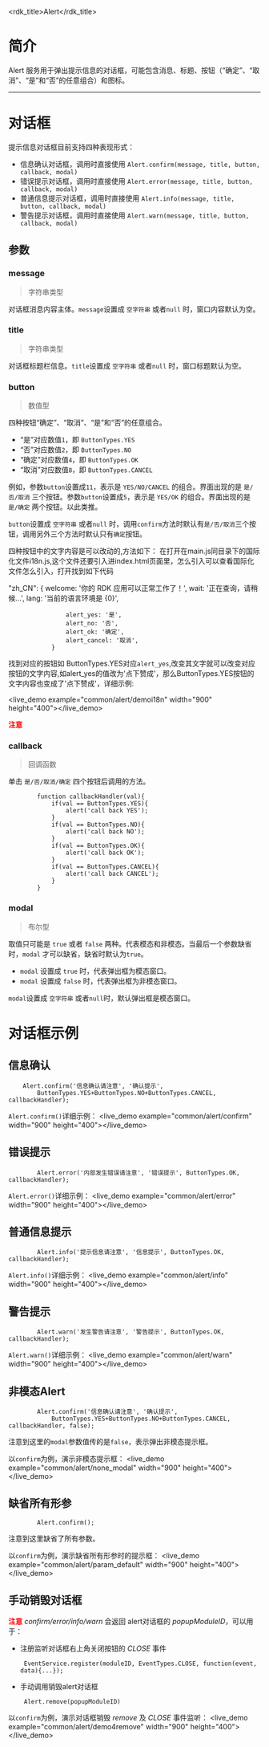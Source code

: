 <rdk_title>Alert</rdk_title>

# 简介 #

Alert 服务用于弹出提示信息的对话框，可能包含消息、标题、按钮（“确定”、“取消”、“是”和“否”的任意组合）和图标。

---
# 对话框 #

提示信息对话框目前支持四种表现形式：

- 信息确认对话框，调用时直接使用 `Alert.confirm(message, title, button, callback, modal)`
- 错误提示对话框，调用时直接使用 `Alert.error(message, title, button, callback, modal)` 
- 普通信息提示对话框，调用时直接使用 `Alert.info(message, title, button, callback, modal)`
- 警告提示对话框，调用时直接使用 `Alert.warn(message, title, button, callback, modal)`

## 参数 ##

### message ###
> 字符串类型

对话框消息内容主体。`message`设置成 `空字符串` 或者`null` 时，窗口内容默认为空。

### title ###
> 字符串类型

对话框标题栏信息。`title`设置成 `空字符串` 或者`null` 时，窗口标题默认为空。

### button ###
> 数值型

四种按钮“确定”、“取消”、“是”和“否”的任意组合。

 - “是”对应数值`1`，即 `ButtonTypes.YES`
 - “否”对应数值`2`，即 `ButtonTypes.NO`
 - “确定”对应数值`4`，即 `ButtonTypes.OK`
 - “取消”对应数值`8`，即 `ButtonTypes.CANCEL`

例如，参数`button`设置成`11`，表示是 `YES/NO/CANCEL` 的组合。界面出现的是 `是/否/取消` 三个按钮。参数`button`设置成`5`，表示是 `YES/OK` 的组合。界面出现的是 `是/确定` 两个按钮。以此类推。

`button`设置成 `空字符串` 或者`null` 时，调用`confirm`方法时默认有`是/否/取消`三个按钮，调用另外三个方法时默认只有`确定`按钮。

四种按钮中的文字内容是可以改动的,方法如下：
在打开在main.js同目录下的国际化文件i18n.js,这个文件还要引入进index.html页面里，怎么引入可以查看国际化文件怎么引入，打开找到如下代码

"zh_CN": {
                    welcome: '你的 RDK 应用可以正常工作了！',
                    wait: '正在查询，请稍候...',
                    lang: '当前的语言环境是 {0}',

                    alert_yes: '是',
                    alert_no: '否',
                    alert_ok: '确定',
                    alert_cancel: '取消',
                }                
 找到对应的按钮如 ButtonTypes.YES对应`alert_yes`,改变其文字就可以改变对应按钮的文字内容,如alert_yes的值改为'点下赞成'，那么ButtonTypes.YES按钮的文字内容也变成了'点下赞成'，详细示例:

 <live_demo example="common/alert/demoi18n" width="900" height="400"></live_demo>

**<font color=red>注意</font>**

### callback ###
> 回调函数

单击 `是/否/取消/确定` 四个按钮后调用的方法。

	        function callbackHandler(val){
	            if(val == ButtonTypes.YES){
	                alert('call back YES');
	            }
	            if(val == ButtonTypes.NO){
	                alert('call back NO');
	            }
	            if(val == ButtonTypes.OK){
	                alert('call back OK');
	            } 
	            if(val == ButtonTypes.CANCEL){
	                alert('call back CANCEL');
	            }        
	        }

### modal ###
> 布尔型

取值只可能是 `true` 或者 `false` 两种。代表模态和非模态。当最后一个参数缺省时，`modal` 才可以缺省，缺省时默认为`true`。

- `modal` 设置成 `true` 时，代表弹出框为模态窗口。
- `modal` 设置成 `false` 时，代表弹出框为非模态窗口。

`modal`设置成 `空字符串` 或者`null`时，默认弹出框是模态窗口。

# 对话框示例 #

## 信息确认 ##

		Alert.confirm('信息确认请注意', '确认提示',
			ButtonTypes.YES+ButtonTypes.NO+ButtonTypes.CANCEL, callbackHandler);

`Alert.confirm()`详细示例：
<live_demo example="common/alert/confirm" width="900" height="400"></live_demo>


## 错误提示 ##

            Alert.error('内部发生错误请注意', '错误提示', ButtonTypes.OK, callbackHandler);

`Alert.error()`详细示例：
<live_demo example="common/alert/error" width="900" height="400"></live_demo>

## 普通信息提示 ##

            Alert.info('提示信息请注意', '信息提示', ButtonTypes.OK, callbackHandler);

`Alert.info()`详细示例：
<live_demo example="common/alert/info" width="900" height="400"></live_demo>

## 警告提示 ##

            Alert.warn('发生警告请注意', '警告提示', ButtonTypes.OK, callbackHandler);

`Alert.warn()`详细示例：
<live_demo example="common/alert/warn" width="900" height="400"></live_demo>

## 非模态Alert ##

			Alert.confirm('信息确认请注意', '确认提示', 
				ButtonTypes.YES+ButtonTypes.NO+ButtonTypes.CANCEL, callbackHandler, false);
注意到这里的`modal`参数值传的是`false`，表示弹出非模态提示框。

以`confirm`为例，演示非模态提示框：
<live_demo example="common/alert/none_modal" width="900" height="400"></live_demo>


## 缺省所有形参 ##

			Alert.confirm();
注意到这里缺省了所有参数。

以`confirm`为例，演示缺省所有形参时的提示框：
<live_demo example="common/alert/param_default" width="900" height="400"></live_demo>

## 手动销毁对话框 ##

<font color=red>**注意**</font>
*confirm/error/info/warn* 会返回 alert对话框的 *popupModuleID*，可以用于：

 - 注册监听对话框右上角关闭按钮的 *CLOSE* 事件
 
 		EventService.register(moduleID, EventTypes.CLOSE, function(event, data){...});

 - 手动调用销毁alert对话框
 
		Alert.remove(popupModuleID)


以`confirm`为例，演示对话框销毁 *remove* 及 *CLOSE* 事件监听：
<live_demo example="common/alert/demo4remove" width="900" height="400"></live_demo>